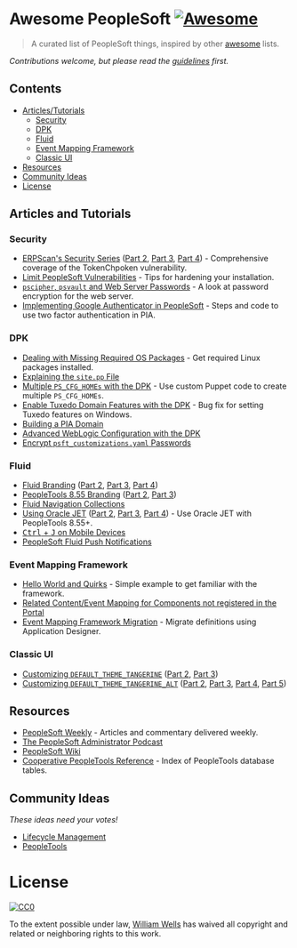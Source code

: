 # Awesome PeopleSoft [![Awesome](https://cdn.rawgit.com/sindresorhus/awesome/d7305f38d29fed78fa85652e3a63e154dd8e8829/media/badge.svg)](https://github.com/sindresorhus/awesome)

> A curated list of PeopleSoft things, inspired by other [awesome](https://awesome.re/) lists.

*Contributions welcome, but please read the [guidelines](contributing.md) first.*

## Contents

* [Articles/Tutorials](#articles-and-tutorials)
  * [Security](#security)
  * [DPK](#dpk)
  * [Fluid](#fluid)
  * [Event Mapping Framework](#event-mapping-framework)
  * [Classic UI](#classic-ui)
* [Resources](#resources)
* [Community Ideas](#community-ideas)
* [License](#license)

## Articles and Tutorials

### Security

* [ERPScan's Security Series](https://erpscan.com/press-center/blog/peoplesoft-security-part-1-overview-of-architecture/)
([Part 2](https://erpscan.com/press-center/blog/peoplesoft-security-part-2-decrypting-accessid/),
[Part 3](https://erpscan.com/press-center/blog/peoplesoft-security-part-3-peoplesoft-sso-tokenchpoken-attack/),
[Part 4](https://erpscan.com/press-center/blog/peoplesoft-security-part-4-peoplesoft-pentest-using-tokenchpoken-tool/)) - Comprehensive coverage of the TokenChpoken vulnerability.
* [Limit PeopleSoft Vulnerabilities](http://psadmin.io/2015/06/09/limit-peoplesoft-vulnerabilities/) - Tips for hardening your installation.
* [`pscipher`, `psvault` and Web Server Passwords](http://psadmin.io/2017/01/31/pscipher-psvault-and-web-server-passwords/) - A look at password encryption for the web server.
* [Implementing Google Authenticator in PeopleSoft](http://www.peoplesoftmods.com/2fa/implementing-google-authenticator-in-peoplesoft/) - Steps and code to use two factor authentication in PIA.

### DPK

* [Dealing with Missing Required OS Packages](http://psadmin.io/2016/07/05/linux-dpk-dealing-with-missing-required-os-packages/) - Get required Linux packages installed.
* [Explaining the `site.pp` File](http://psadmin.io/2016/06/07/explaining-the-site-pp-file/)
* [Multiple `PS_CFG_HOMEs` with the DPK](http://psadmin.io/2016/08/10/multiple-ps_cfg_homes-with-the-dpk/) - Use custom Puppet code to create multiple `PS_CFG_HOMEs`.
* [Enable Tuxedo Domain Features with the DPK](http://psadmin.io/2016/10/12/enable-tuxedo-domain-features-with-the-dpk/) - Bug fix for setting Tuxedo features on Windows.
* [Building a PIA Domain](http://psadmin.io/2016/09/07/advanced-dpk-building-a-pia-domain/)
* [Advanced WebLogic Configuration with the DPK](http://psadmin.io/2016/07/19/advanced-weblogic-configuration-with-the-dpk/)
* [Encrypt `psft_customizations.yaml` Passwords](http://psadmin.io/2016/10/25/encrypt-psft_customizations-yaml-passwords/)

### Fluid

* [Fluid Branding](http://pe0ples0ft.blogspot.com/2015/06/peopletools-854-branding-part-5a-fluid.html)
([Part 2](http://pe0ples0ft.blogspot.com/2015/11/peopletools-854-branding-part-5b-fluid.html),
[Part 3](http://pe0ples0ft.blogspot.com/2015/11/peopletools-854-branding-part-5c-fluid.html),
[Part 4](http://pe0ples0ft.blogspot.com/2016/03/peopletools-854-branding-part-5d-fluid.html))
* [PeopleTools 8.55 Branding](https://pe0ples0ft.blogspot.com/2016/03/peopletools-855x-branding-part-i-what.html)
([Part 2](https://pe0ples0ft.blogspot.com/2016/04/peopletools-855x-branding-part-ii.html),
[Part 3](https://pe0ples0ft.blogspot.com/2016/04/peopletools-855x-branding-part-iii.html))
* [Fluid Navigation Collections](https://github.com/RicardoWood/PeopleStuff/wiki/Fluid-Navigation-Collections)
* [Using Oracle JET](https://pe0ples0ft.blogspot.com/2016/05/peopletools-855-using-oracle-jet-jquery.html)
([Part 2](https://pe0ples0ft.blogspot.com/2016/05/peopletools-855-using-oracle-jet-jquery_29.html),
[Part 3](https://pe0ples0ft.blogspot.com/2016/05/peopletools-855-using-oracle-jet-jquery_30.html),
[Part 4](https://pe0ples0ft.blogspot.com/2016/06/peopletools-855-using-oracle-jet-jquery.html)) - Use Oracle JET with PeopleTools 8.55+.
* [<kbd>Ctrl</kbd> + <kbd>J</kbd> on Mobile Devices](https://pe0ples0ft.blogspot.com/2016/03/fluid-ui-ctrlj-on-mobile-devices.html)
* [PeopleSoft Fluid Push Notifications](https://peoplesoftih.blogspot.com/2017/10/push-notifications.html)

### Event Mapping Framework

* [Hello World and Quirks](https://pe0ples0ft.blogspot.com/2016/10/emf-hello-world-and-quirks.html) - Simple example to get familiar with the framework.
* [Related Content/Event Mapping for Components not registered in the Portal](https://pe0ples0ft.blogspot.com/2017/02/rc-emf-for-components-not-in-portal-menu.html)
* [Event Mapping Framework Migration](https://pe0ples0ft.blogspot.com/2016/12/event-mapping-framework-migration.html) - Migrate definitions using Application Designer.

### Classic UI

* [Customizing `DEFAULT_THEME_TANGERINE`](https://pe0ples0ft.blogspot.com/2014/11/peopletools-854-branding-part-1.html)
([Part 2](https://pe0ples0ft.blogspot.com/2014/11/peopletools-854-branding-part-2.html),
[Part 3](https://pe0ples0ft.blogspot.com/2014/12/peopletools-854-branding-part-3.html))
* [Customizing `DEFAULT_THEME_TANGERINE_ALT`](http://pe0ples0ft.blogspot.com/2015/05/peopletools-854-branding-part-4a.html)
([Part 2](http://pe0ples0ft.blogspot.com/2015/06/peopletools-854-branding-part-4b.html),
[Part 3](http://pe0ples0ft.blogspot.com/2015/09/peopletools-854-branding-part-4c.html),
[Part 4](http://pe0ples0ft.blogspot.com/2015/11/peopletools-854-branding-part-4d.html),
[Part 5](https://pe0ples0ft.blogspot.com/2016/05/peopletools-854-branding-part-4e.html))

## Resources

* [PeopleSoft Weekly](https://peoplesoftweekly.com/) - Articles and commentary delivered weekly.
* [The PeopleSoft Administrator Podcast](http://psadmin.io/category/podcast/)
* [PeopleSoft Wiki](http://peoplesoft.wikidot.com/)
* [Cooperative PeopleTools Reference](http://www.go-faster.co.uk/peopletools/) - Index of PeopleTools database tables.

## Community Ideas

*These ideas need your votes!*

* [Lifecycle Management](https://community.oracle.com/community/support/peoplesoft/install_upgrade_-_psft/content?filterID=contentstatus[published]~objecttype~objecttype[idea])
* [PeopleTools](https://community.oracle.com/community/support/peoplesoft/peopletools_-_psft/content?filterID=contentstatus[published]~objecttype~objecttype[idea]&sortKey=score)

# License

[![CC0](http://mirrors.creativecommons.org/presskit/buttons/88x31/svg/cc-zero.svg)](https://creativecommons.org/publicdomain/zero/1.0/)

To the extent possible under law, [William Wells](https://github.com/whanwells) has waived all copyright and related or neighboring rights to this work.
